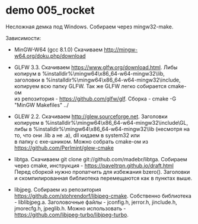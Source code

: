 
# demo 005_rocket

Несложная демка под Windows. Собираем через mingw32-make.  

Зависимости:  

- MinGW-W64 (gcc 8.1.0) Скачиваем <http://mingw-w64.org/doku.php/download>

- GLFW 3.3. Скачиваем <https://www.glfw.org/download.html>. Либы копирум в %installdir%\mingw64\x86_64-w64-mingw32\lib,  
заголовки в %installdir%\mingw64\x86_64-w64-mingw32\include, копируем всю папку GLFW. Так же GLFW легко собирается cmake-ом  
из репозитория - <https://github.com/glfw/glf>. Сборка - cmake -G "MinGW Makefiles" ../

- GLEW 2.2. Скачиваем <http://glew.sourceforge.net>. Заголовки копируем в %installdir%\mingw64\x86_64-w64-mingw32\include\GL,  
либы в %installdir%\mingw64\x86_64-w64-mingw32\lib (несмотря на то, что они .lib а не .a), dll кидаем в system32 или  
в папку с exe-шником. Можно собрать cmake-ом из <https://github.com/Perlmint/glew-cmake>

- libtga. Скачиваем git clone git://github.com/madebr/libtga. Собираем через cmake, инструкция - <https://paveltrpn.github.io/draft.html>  
Перед сборкой нужно пропатчить для избежания bzero(). Заголовки и скомпилированная библиотека перемещаются как в пунктах выше.

- libjpeg. Собираем из репозитория <https://github.com/stohrendorf/libjpeg-cmake>. Собственно библиотека - liblibjpeg.a.
Заголовочные файлы - jconfig.h, jerror.h, jinclude.h, jmorecfg.h, jpeglib.h.
Можно использовать - <https://github.com/libjpeg-turbo/libjpeg-turbo>.
